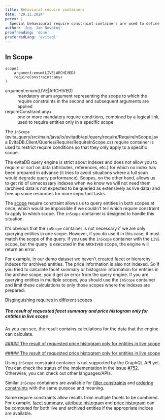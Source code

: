 ```yaml
---
title: Behavioral require containers
date: '29.11.2024'
perex: |
  Special behavioural require constraint containers are used to define a require constraint scope. 
author: 'Ing. Jan Novotný'
proofreading: 'done'
preferredLang: 'evitaql'
---
```


## In Scope

```evitaql-syntax
scope(
    argument:enum(LIVE|ARCHIVED)
    requireConstraint:any+
)
```

<dl>
    <dt>argument:enum(LIVE|ARCHIVED)</dt>
    <dd>
        mandatory enum argument representing the scope to which the require constraints in the second and subsequent
        arguments are applied
    </dd>
    <dt>requireConstraint:any+</dt>
    <dd>
        one or more mandatory require conditions, combined by a logical link, used to require entities only in 
        a specific scope
    </dd>
</dl>

The `inScope` (<LS to="e,j,r,g"><SourceClass>evita_query/src/main/java/io/evitadb/api/query/require/RequireInScope.java</SourceClass></LS>
<LS to="c"><SourceClass>EvitaDB.Client/Queries/Require/RequireInScope.cs</SourceClass></LS>) require container is used
to restrict require conditions so that they only apply to a specific scope.

The evitaDB query engine is strict about indexes and does not allow you to require or sort on data (attributes, references,
etc.) for which no index has been prepared in advance (it tries to avoid situations where a full scan would degrade query
performance). Scopes, on the other hand, allows us to get rid of unnecessary indexes when we know we will not need them
(archived data is not expected to be queried as extensively as live data) and free up some resources for more important
tasks.

The [scope](../filtering/behavioral.md#scope) require constraint allows us to query entities in both scopes at once,
which would be impossible if we couldn't tell which require constraint to apply to which scope. The `inScope` container
is designed to handle this situation.

<Note type="info">

It's obvious that the `inScope` container is not necessary if we are only querying entities in one scope. However, if
you do use it in this case, it must match the scope of the query. If you use the `inScope` container with the `LIVE`
scope, but the query is executed in the `ARCHIVED` scope, the engine will return an error.

</Note>

For example, in our demo dataset we haven't created facet or hierarchy indexes for archived entities. The price 
information is also not indexed. So if you tried to calculate facet summary or histogram information for entities in
the archive scope, you'd get an error from the query engine. If you are querying entities in multiple scopes, you should
use the `inScope` container and limit these calculations to only those scopes where the indexes are prepared:

<LS to="e,j,c,r">

<SourceCodeTabs requires="evita_functional_tests/src/test/resources/META-INF/documentation/evitaql-init.java" langSpecificTabOnly>

[Disginguishing requires in different scopes](/documentation/user/en/query/requirements/examples/behavioral/archived-entities-requirements.evitaql)

</SourceCodeTabs>

<Note type="info">

<NoteTitle toggles="true">

##### The result of requested facet summary and price histogram only for entities in live scope
</NoteTitle>

As you can see, the result contains calculations for the data that the engine can calculate.

<LS to="e,j,c">

<MDInclude sourceVariable="extraResults.PriceHistogram">[##### The result of requested price histogram only for entities in live scope
](/documentation/user/en/query/requirements/examples/behavioral/archived-entities-requirements.evitaql.string.md)</MDInclude>

</LS>
<LS to="r">

<MDInclude sourceVariable="extraResults.priceHistogram">[##### The result of requested price histogram only for entities in live scope
](/documentation/user/en/query/requirements/examples/behavioral/archived-entities-requirements.rest.json.md)</MDInclude>

</LS>

</Note>

</LS>
<LS to="g">

<Note type="warn">

Using `inScope` constraint container is not supported by the GraphQL API yet. You can check the status of the implementation
in the issue [#752](https://github.com/FgForrest/evitaDB/issues/752). Otherwise, you can check out other languages/APIs.

</Note>

</LS>

<Note type="info">

Similar `inScope` containers are available for [filter constraints](../filtering/behavioral.md#in-scope)
and [ordering constraints](../ordering/behavioral.md#in-scope) with the same purpose and meaning.

</Note>

<Note type="info">

Some require constraints allow results from multiple facets to be combined. For example, [facet summary](facet.md#facet-summary),
[attribute histogram](histogram.md#attribute-histogram) and [price histogram](histogram.md#price-histogram) can be 
computed for both live and archived entities if the appropriate indices are available.

</Note>